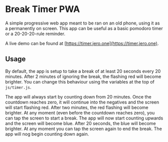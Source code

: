 # Break Timer PWA
A simple progressive web app meant to be ran on an old phone, using it as a permanently on screen.
This app can be useful as a basic pomodoro timer or a 20-20-20-rule reminder.

A live demo can be found at [https://timer.jero.one](https://timer.jero.one).

## Usage
By default, the app is setup to take a break of at least 20 seconds every 20 minutes. After 2 minutes of ignoring the break, the flashing red will become brighter. You can change this behaviour using the variables at the top of `js/timer.js`.

The app will always start by counting down from 20 minutes. Once the countdown reaches zero, it will continue into the negatives and the screen will start flashing red. After two minutes, the red flashing will become brighter. At any moment (even before the countdown reaches zero), you can tap the screen to start a break. The app will now start counting upwards and the screen will become blue. After 20 seconds, the blue will become brighter. At any moment you can tap the screen again to end the break. The app will nog begin counting down again.
